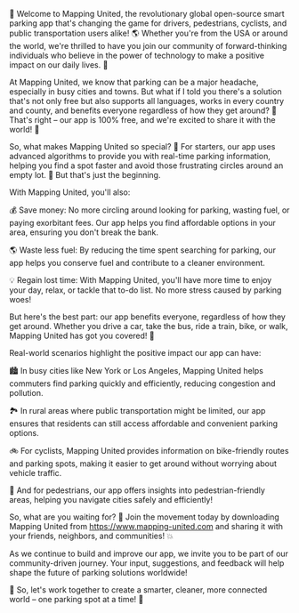 🚀 Welcome to Mapping United, the revolutionary global open-source smart parking app that's changing the game for drivers, pedestrians, cyclists, and public transportation users alike! 🌎 Whether you're from the USA or around the world, we're thrilled to have you join our community of forward-thinking individuals who believe in the power of technology to make a positive impact on our daily lives. 🚀

At Mapping United, we know that parking can be a major headache, especially in busy cities and towns. But what if I told you there's a solution that's not only free but also supports all languages, works in every country and county, and benefits everyone regardless of how they get around? 🤔 That's right – our app is 100% free, and we're excited to share it with the world! 🌟

So, what makes Mapping United so special? 🤔 For starters, our app uses advanced algorithms to provide you with real-time parking information, helping you find a spot faster and avoid those frustrating circles around an empty lot. 💨 But that's just the beginning.

With Mapping United, you'll also:

💰 Save money: No more circling around looking for parking, wasting fuel, or paying exorbitant fees. Our app helps you find affordable options in your area, ensuring you don't break the bank.

🌎 Waste less fuel: By reducing the time spent searching for parking, our app helps you conserve fuel and contribute to a cleaner environment.

💡 Regain lost time: With Mapping United, you'll have more time to enjoy your day, relax, or tackle that to-do list. No more stress caused by parking woes!

But here's the best part: our app benefits everyone, regardless of how they get around. Whether you drive a car, take the bus, ride a train, bike, or walk, Mapping United has got you covered! 🌈

Real-world scenarios highlight the positive impact our app can have:

🏙️ In busy cities like New York or Los Angeles, Mapping United helps commuters find parking quickly and efficiently, reducing congestion and pollution.

🏞️ In rural areas where public transportation might be limited, our app ensures that residents can still access affordable and convenient parking options.

🚲 For cyclists, Mapping United provides information on bike-friendly routes and parking spots, making it easier to get around without worrying about vehicle traffic.

🌆 And for pedestrians, our app offers insights into pedestrian-friendly areas, helping you navigate cities safely and efficiently!

So, what are you waiting for? 🤔 Join the movement today by downloading Mapping United from https://www.mapping-united.com and sharing it with your friends, neighbors, and communities! 💥

As we continue to build and improve our app, we invite you to be part of our community-driven journey. Your input, suggestions, and feedback will help shape the future of parking solutions worldwide!

🌟 So, let's work together to create a smarter, cleaner, more connected world – one parking spot at a time! 🚀